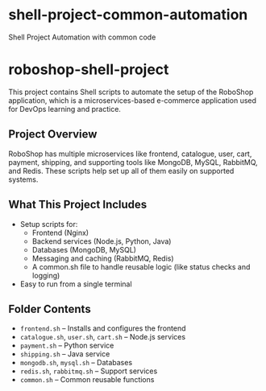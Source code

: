 # shell-project-common-automation
Shell Project Automation with common code

# roboshop-shell-project

This project contains Shell scripts to automate the setup of the RoboShop application, which is a microservices-based e-commerce application used for DevOps learning and practice.

## Project Overview

RoboShop has multiple microservices like frontend, catalogue, user, cart, payment, shipping, and supporting tools like MongoDB, MySQL, RabbitMQ, and Redis. These scripts help set up all of them easily on supported systems.

## What This Project Includes

- Setup scripts for:
  - Frontend (Nginx)
  - Backend services (Node.js, Python, Java)
  - Databases (MongoDB, MySQL)
  - Messaging and caching (RabbitMQ, Redis)
  - A common.sh file to handle reusable logic (like status checks and logging)
- Easy to run from a single terminal

## Folder Contents
- `frontend.sh` – Installs and configures the frontend
- `catalogue.sh`, `user.sh`, `cart.sh` – Node.js services
- `payment.sh` – Python service
- `shipping.sh` – Java service
- `mongodb.sh`, `mysql.sh` – Databases
- `redis.sh`, `rabbitmq.sh` – Support services
- `common.sh` – Common reusable functions
